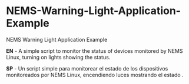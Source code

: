 # NEMS-Warning-Light-Application-Example
NEMS Warning Light Application Example

**EN** - A simple script to monitor the status of devices monitored by NEMS Linux, turning on lights showing the status.

**SP** - Un script simple para monitorear el estado de los dispositivos monitoreados por NEMS Linux, encendiendo luces mostrando el estado .
